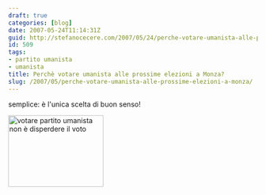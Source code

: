 ```yaml
---
draft: true
categories: [blog]
date: 2007-05-24T11:14:31Z
guid: http://stefanocecere.com/2007/05/24/perche-votare-umanista-alle-prossime-elezioni-a-monza/
id: 509
tags:
- partito umanista
- umanista
title: Perchè votare umanista alle prossime elezioni a Monza?
slug: /2007/05/perche-votare-umanista-alle-prossime-elezioni-a-monza/
---
```


semplice: è l'unica scelta di buon senso!

<a href="http://www.partitoumanista.it/monza/wp-content/voto_disperso.html" target="_blank"><img src="http://www.partitoumanista.it/monza/wp-content/votare_umanista.gif" width="192" height="145" border="0" alt="votare partito umanista non è disperdere il voto" /></a>